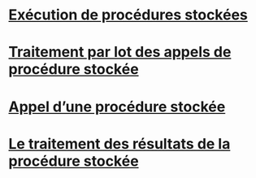 # [Exécution de procédures stockées](running-stored-procedures.md)
# [Traitement par lot des appels de procédure stockée](batching-stored-procedure-calls.md)
# [Appel d’une procédure stockée](calling-a-stored-procedure.md)
# [Le traitement des résultats de la procédure stockée](processing-stored-procedure-results.md)
